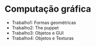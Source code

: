 # Computação gráfica

<ul> 
        <li>Trabalho1: Formas geométricas</li> 
        <li>Trabalho2: The puppet</li> 
        <li>Trabalho3: Objetos e GUI</li> 
        <li>Trabalho4: Objetos e Texturas</li> 
 </ul>
